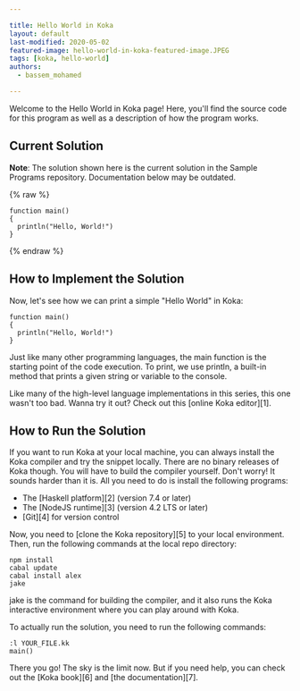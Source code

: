 ```yaml
---

title: Hello World in Koka
layout: default
last-modified: 2020-05-02
featured-image: hello-world-in-koka-featured-image.JPEG
tags: [koka, hello-world]
authors:
  - bassem_mohamed

---
```


Welcome to the Hello World in Koka page! Here, you'll find the source code for this program as well as a description of how the program works.

## Current Solution

**Note**: The solution shown here is the current solution in the Sample Programs repository. Documentation below may be outdated.

{% raw %}

```koka
function main() 
{
  println("Hello, World!")
}
```

{% endraw %}

## How to Implement the Solution

Now, let's see how we can print a simple "Hello World" in Koka:

```koka
function main()
{
  println("Hello, World!")
}
```

Just like many other programming languages, the main function is the starting
point of the code execution. To print, we use println, a built-in method that
prints a given string or variable to the console.

Like many of the high-level language implementations in this series, this one
wasn't too bad. Wanna try it out? Check out this [online Koka editor][1].


## How to Run the Solution

If you want to run Koka at your local machine, you can always install the Koka
compiler and try the snippet locally. There are no binary releases of Koka though.
You will have to build the compiler yourself. Don't worry! It sounds harder than
it is. All you need to do is install the following programs:

- The [Haskell platform][2] (version 7.4 or later)
- The [NodeJS runtime][3] (version 4.2 LTS or later)
- [Git][4] for version control

Now, you need to [clone the Koka repository][5] to your local environment. Then,
run the following commands at the local repo directory:

```console
npm install
cabal update
cabal install alex
jake
```

jake is the command for building the compiler, and it also runs the Koka
interactive environment where you can play around with Koka.

To actually run the solution, you need to run the following commands:

```console
:l YOUR_FILE.kk
main()
```

There you go! The sky is the limit now. But if you need help, you can check out
the [Koka book][6] and [the documentation][7].
